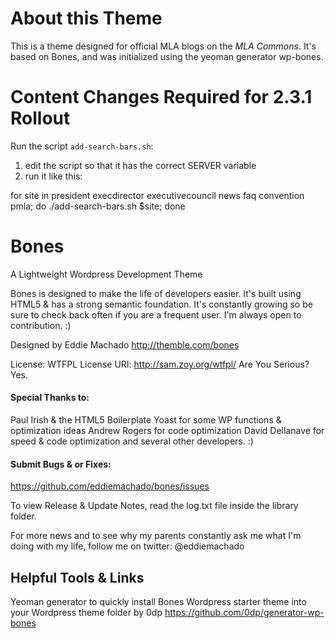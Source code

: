 
# About this Theme
This is a theme designed for official MLA blogs on the _MLA Commons_. It's based on Bones, and was initialized using the yeoman generator wp-bones.  

# Content Changes Required for 2.3.1 Rollout

Run the script `add-search-bars.sh`:
 1. edit the script so that it has the correct SERVER variable
 2. run it like this: 

 for site in president execdirector executivecouncil news faq convention pmla; do ./add-search-bars.sh $site; done

# Bones
A Lightweight Wordpress Development Theme

Bones is designed to make the life of developers easier. It's built
using HTML5 & has a strong semantic foundation.
It's constantly growing so be sure to check back often if you are a
frequent user. I'm always open to contribution. :)

Designed by Eddie Machado
http://themble.com/bones

License: WTFPL
License URI: http://sam.zoy.org/wtfpl/
Are You Serious? Yes.

#### Special Thanks to:
Paul Irish & the HTML5 Boilerplate
Yoast for some WP functions & optimization ideas
Andrew Rogers for code optimization
David Dellanave for speed & code optimization
and several other developers. :)

#### Submit Bugs & or Fixes:
https://github.com/eddiemachado/bones/issues

To view Release & Update Notes, read the log.txt file inside
the library folder.

For more news and to see why my parents constantly ask me what I'm
doing with my life, follow me on twitter: @eddiemachado

## Helpful Tools & Links

Yeoman generator to quickly install Bones Wordpress starter theme into your Wordpress theme folder
by 0dp
https://github.com/0dp/generator-wp-bones
